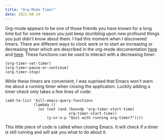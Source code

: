 ```yaml
---
title: "Org-Mode Timer"
date: 2021-08-24
---
```


Org-mode appears to be one of those friends you have known for a long time but
for some reason you just keep stumbling upon new profound things you just didn't
know about them. I had this moment when I discovered timers. There are different
ways to clock work or to start an increasing or decreasing timer which are
described in the org-mode documentation [here][org-clock] and [here][org-timer].
These functions can be used to interact with a decreasing timer:

``` emacs-lisp
(org-timer-set-timer)
(org-timer-pause-or-continue)
(org-timer-stop)
```

While these timers are convenient, I was suprised that Emacs won't warn me about
a running timer when closing the application. Luckily adding a timer check only
takes a few lines of code:

``` emacs-lisp
(add-to-list 'kill-emacs-query-functions
             (lambda ()
               (or (not (and (boundp 'org-timer-start-time)
                             org-timer-start-time))
                   (y-or-n-p "Quit with running org-timer?"))))
```

This little piece of code is called when closing Emacs. It will check if a timer
is still running and will ask you what to do about it.

[org-clock]: https://orgmode.org/manual/Clocking-Work-Time.html
[org-timer]: https://orgmode.org/manual/Timers.html#Timers
